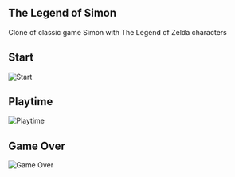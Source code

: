 ## The Legend of Simon

Clone of classic game Simon with The Legend of Zelda characters

## Start

![Start](https://https://github.com/owelchez/simon/blob/master/assets/images/readme1.png)

## Playtime

![Playtime](https://https://github.com/owelchez/simon/blob/master/assets/images/readme2.png)

## Game Over

![Game Over](https://https://github.com/owelchez/simon/blob/master/assets/images/readme3.png)
